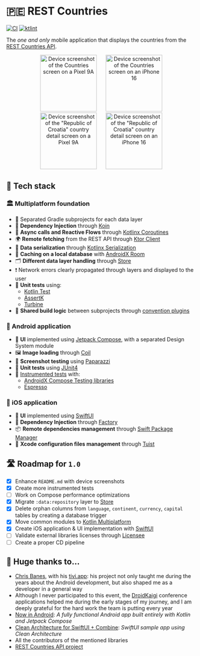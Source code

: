 # 🇵🇪 REST Countries

[![CI](https://github.com/razvanred/rest-countries-mobile/actions/workflows/ci.yml/badge.svg?branch=main)](https://github.com/razvanred/rest-countries-mobile/actions/workflows/ci.yml)
[![ktlint](https://img.shields.io/badge/ktlint%20code--style-%E2%9D%A4-FF4081)](https://pinterest.github.io/ktlint/)

The _one and only_ mobile application that displays the countries from the [REST Countries API](https://restcountries.com/).

<div align="center" style="margin:auto">
   <picture>
      <source media="(prefers-color-scheme: dark)" srcset="docs/assets/pixel9a-dark-countries-screen.png" />
      <source media="(prefers-color-scheme: light)" srcset="docs/assets/pixel9a-light-countries-screen.png" />
      <img alt="Device screenshot of the Countries screen on a Pixel 9A" src="docs/assets/pixel9a-light-countries-screen.png" width="150" hspace="10" />
   </picture>
   <picture>
      <source media="(prefers-color-scheme: dark)" srcset="docs/assets/iphone16-dark-countries-screen.png" />
      <source media="(prefers-color-scheme: light)" srcset="docs/assets/iphone16-light-countries-screen.png" />
      <img alt="Device screenshot of the Countries screen on an iPhone 16" src="docs/assets/iphone16-light-countries-screen.png" width="150" hspace="10" />
   </picture>
   <picture>
      <source media="(prefers-color-scheme: dark)" srcset="docs/assets/pixel9a-dark-details-screen.png" />
      <source media="(prefers-color-scheme: light)" srcset="docs/assets/pixel9a-light-details-screen.png" />
      <img alt='Device screenshot of the "Republic of Croatia" country detail screen on a Pixel 9A' src="docs/assets/pixel9a-light-details-screen.png" width="150" hspace="10" />
   </picture>
   <picture>
      <source media="(prefers-color-scheme: dark)" srcset="docs/assets/iphone16-dark-details-screen.png" />
      <source media="(prefers-color-scheme: light)" srcset="docs/assets/iphone16-light-details-screen.png" />
      <img alt='Device screenshot of the "Republic of Croatia" country detail screen on an iPhone 16' src="docs/assets/iphone16-light-details-screen.png" width="150" hspace="10" />
   </picture>
</div>

## 🌟 Tech stack

### 🏛️ Multiplatform foundation

- 🛂 Separated Gradle subprojects for each data layer
- 💉 **Dependency Injection** through [Koin](https://github.com/InsertKoinIO/koin)
- 🌊 **Async calls and Reactive Flows** through [Kotlinx Coroutines](https://github.com/Kotlin/kotlinx.coroutines)
- 🌍 **Remote fetching** from the REST API through [Ktor Client](https://github.com/ktorio/ktor)
- 📄 **Data serialization** through [Kotlinx Serialization](https://github.com/Kotlin/kotlinx.serialization)
- 🍔 **Caching on a local database** with [AndroidX Room](https://developer.android.com/jetpack/androidx/releases/room)
- 🗂️ **Different data layer handling** through [Store](https://github.com/MobileNativeFoundation/Store)
- ❗️ Network errors clearly propagated through layers and displayed to the user
- 🧪 **Unit tests** using:
  - [Kotlin Test](https://kotlinlang.org/api/core/kotlin-test/)
  - [AssertK](https://github.com/willowtreeapps/assertk)
  - [Turbine](https://github.com/cashapp/turbine)
- 🧩 **Shared build logic** between subprojects through [convention plugins](https://docs.gradle.org/current/samples/sample_convention_plugins.html)

### 🤖 Android application

- 🎨 **UI** implemented using [Jetpack Compose](https://developer.android.com/compose), with a separated Design System module
- 🖼️ **Image loading** through [Coil](https://github.com/coil-kt/coil)
- 📸 **Screenshot testing** using [Paparazzi](https://github.com/cashapp/paparazzi)
- 🧪 **Unit tests** using [JUnit4](https://github.com/junit-team/junit4)
- 🦾 [Instrumented tests](https://developer.android.com/training/testing/instrumented-tests) with:
  - [AndroidX Compose Testing libraries](https://developer.android.com/develop/ui/compose/testing)
  - [Espresso](https://developer.android.com/training/testing/espresso)

### 🍎 iOS application

- 🎨 **UI** implemented using [SwiftUI](https://developer.apple.com/swiftui/)
- 💉 **Dependency Injection** through [Factory](https://github.com/hmlongco/Factory)
- 📦 **Remote dependencies management** through [Swift Package Manager](https://github.com/swiftlang/swift-package-manager)
- 🧰 **Xcode configuration files management** through [Tuist](https://github.com/tuist/tuist)

## 🛣 Roadmap for `1.0`

- [x] Enhance `README.md` with device screenshots
- [x] Create more instrumented tests
- [ ] Work on Compose performance optimizations
- [x] Migrate `:data:repository` layer to [Store](https://github.com/MobileNativeFoundation/Store)
- [x] Delete orphan columns from `language`, `continent`, `currency`, `capital` tables by creating a database trigger
- [x] Move common modules to [Kotlin Multiplatform](https://www.jetbrains.com/kotlin-multiplatform/)
- [x] Create iOS application & UI implementation with [SwiftUI](https://developer.apple.com/swiftui/)
- [ ] Validate external libraries licenses through [Licensee](https://github.com/cashapp/licensee)
- [ ] Create a proper CD pipeline

## 💟 Huge thanks to…

- [Chris Banes](https://chrisbanes.me/), with his [tivi.app](https://github.com/chrisbanes/tivi): his project not only taught me during the years
    about the Android development, but also shaped me as a developer in a general way
- Although I never participated to this event, the [DroidKaigi](https://github.com/DroidKaigi) conference applications helped me
    during the early stages of my journey, and I am deeply grateful for the hard work the team is putting every year
- [Now in Android](https://github.com/android/nowinandroid): _A fully functional Android app built entirely with Kotlin and Jetpack Compose_
- [Clean Architecture for SwiftUI + Combine](https://github.com/nalexn/clean-architecture-swiftui/): _SwiftUI sample app using Clean Architecture_
- All the contributors of the mentioned libraries
- [REST Countries API project](https://gitlab.com/restcountries/restcountries)

